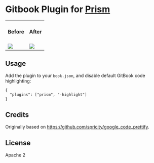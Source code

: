 Gitbook Plugin for [Prism](http://prismjs.com/)
==============

<table>
  <tr>
    <td>
      <h4>Before</h4>
    </td>
    <td>
      <h4>After</h4>
    </td>
  </tr>
  <tr>
    <td>
      <img src='http://i.imgur.com/FLLEc68.png'>
    </td>
    <td>
      <img src='http://i.imgur.com/Vvs81Su.png'>
    </td>
  </tr>
</table>

## Usage

Add the plugin to your `book.json`, and disable default GitBook code highlighting:

```
{
  "plugins": ["prism", "-highlight"]
}
```

## Credits

Originally based on https://github.com/spricity/google_code_prettify.

## License

Apache 2

